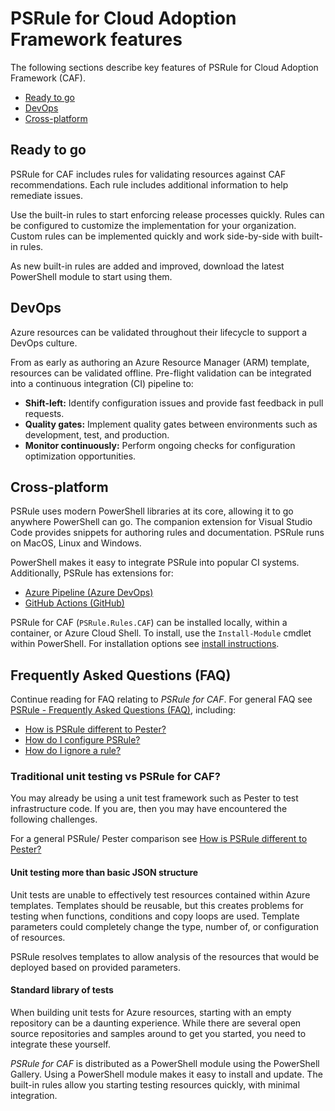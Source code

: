 # PSRule for Cloud Adoption Framework features

The following sections describe key features of PSRule for Cloud Adoption Framework (CAF).

- [Ready to go](#ready-to-go)
- [DevOps](#devops)
- [Cross-platform](#cross-platform)

## Ready to go

PSRule for CAF includes rules for validating resources against CAF recommendations.
Each rule includes additional information to help remediate issues.

Use the built-in rules to start enforcing release processes quickly.
Rules can be configured to customize the implementation for your organization.
Custom rules can be implemented quickly and work side-by-side with built-in rules.

As new built-in rules are added and improved, download the latest PowerShell module to start using them.

## DevOps

Azure resources can be validated throughout their lifecycle to support a DevOps culture.

From as early as authoring an Azure Resource Manager (ARM) template, resources can be validated offline.
Pre-flight validation can be integrated into a continuous integration (CI) pipeline to:

- **Shift-left:** Identify configuration issues and provide fast feedback in pull requests.
- **Quality gates:** Implement quality gates between environments such as development, test, and production.
- **Monitor continuously:** Perform ongoing checks for configuration optimization opportunities.

## Cross-platform

PSRule uses modern PowerShell libraries at its core, allowing it to go anywhere PowerShell can go.
The companion extension for Visual Studio Code provides snippets for authoring rules and documentation.
PSRule runs on MacOS, Linux and Windows.

PowerShell makes it easy to integrate PSRule into popular CI systems.
Additionally, PSRule has extensions for:

- [Azure Pipeline (Azure DevOps)][extension-pipelines]
- [GitHub Actions (GitHub)][extension-github]

PSRule for CAF (`PSRule.Rules.CAF`) can be installed locally, within a container, or Azure Cloud Shell.
To install, use the `Install-Module` cmdlet within PowerShell.
For installation options see [install instructions](install-instructions.md).

## Frequently Asked Questions (FAQ)

Continue reading for FAQ relating to _PSRule for CAF_.
For general FAQ see [PSRule - Frequently Asked Questions (FAQ)][ps-rule-faq], including:

- [How is PSRule different to Pester?][compare-pester]
- [How do I configure PSRule?][ps-rule-configure]
- [How do I ignore a rule?][ignore-rule]

### Traditional unit testing vs PSRule for CAF?

You may already be using a unit test framework such as Pester to test infrastructure code.
If you are, then you may have encountered the following challenges.

For a general PSRule/ Pester comparison see [How is PSRule different to Pester?][compare-pester]

#### Unit testing more than basic JSON structure

Unit tests are unable to effectively test resources contained within Azure templates.
Templates should be reusable, but this creates problems for testing when functions, conditions and copy loops are used.
Template parameters could completely change the type, number of, or configuration of resources.

PSRule resolves templates to allow analysis of the resources that would be deployed based on provided parameters.

#### Standard library of tests

When building unit tests for Azure resources, starting with an empty repository can be a daunting experience.
While there are several open source repositories and samples around to get you started, you need to integrate these yourself.

_PSRule for CAF_ is distributed as a PowerShell module using the PowerShell Gallery.
Using a PowerShell module makes it easy to install and update.
The built-in rules allow you starting testing resources quickly, with minimal integration.

[compare-pester]: https://github.com/microsoft/PSRule/blob/main/docs/features.md#how-is-psrule-different-to-pester
[ignore-rule]: https://github.com/microsoft/PSRule/blob/main/docs/features.md#how-do-i-ignore-a-rule
[ps-rule-configure]: https://github.com/microsoft/PSRule/blob/main/docs/features.md#how-do-i-configure-psrule
[ps-rule-faq]: https://github.com/microsoft/PSRule/blob/main/docs/features.md#frequently-asked-questions-faq
[extension-pipelines]: https://marketplace.visualstudio.com/items?itemName=bewhite.ps-rule
[extension-github]: https://github.com/marketplace/actions/psrule
